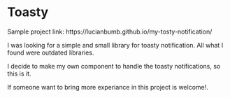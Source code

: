 <h1>Toasty</h1>

<p>Sample project link: https://lucianbumb.github.io/my-tosty-notification/</p>

<p>

I was looking for a simple and small library for toasty notification. 
All what I found were outdated libraries. 

I decide to make my own component to handle the toasty notifications, so this is it. 

If someone want to bring more experiance in this project is welcome!. 

</p>
